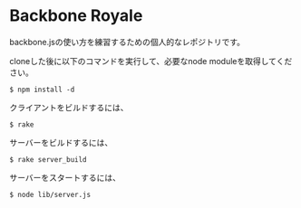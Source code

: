 Backbone Royale
================

backbone.jsの使い方を練習するための個人的なレポジトリです。

cloneした後に以下のコマンドを実行して、必要なnode moduleを取得してください。

    $ npm install -d

クライアントをビルドするには、

    $ rake

サーバーをビルドするには、

    $ rake server_build

サーバーをスタートするには、

    $ node lib/server.js
